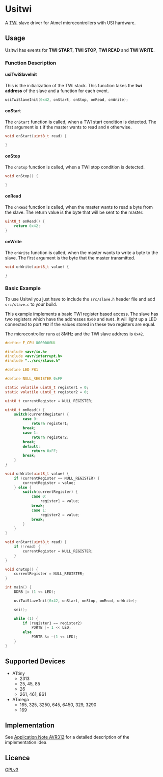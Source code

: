 
# Usitwi
A [TWI](http://en.wikipedia.org/wiki/I%C2%B2C)
slave driver for Atmel microcontrollers with USI hardware.

## Usage
Usitwi has events for **TWI START**, **TWI STOP**, **TWI READ** and
**TWI WRITE**.

### Function Description

#### usiTwiSlaveInit

This is the initialization of the TWI stack. This function takes the
**twi address** of the slave and a function for each event.

```c
usiTwiSlaveInit(0x42, onStart, onStop, onRead, onWrite);
```

#### onStart

The `onStart` function is called, when a TWI start condition is detected.
The first argument is `1` if the master wants to read and `0` otherwise.

```c
void onStart(uint8_t read) {

}
```

#### onStop

The `onStop` function is called, when a TWI stop condition is detected.

```c
void onStop() {

}
```

#### onRead

The `onRead` function is called, when the master wants to read a byte from
the slave. The return value is the byte that will be sent to the master.

```c
uint8_t onRead() {
	return 0x42;
}
```

#### onWrite

The `onWrite` function is called, when the master wants to write a byte
to the slave. The first argument is the byte that the master transmitted.

```c
void onWrite(uint8_t value) {

}
```

### Basic Example

To use Usitwi you just have to include the `src/slave.h` header file and
add `src/slave.c` to your build.

This example implements a basic TWI register based access. The slave has
two registers which have the addresses `0x00` and `0x01`. It will light
up a LED connected to port `PB2` if the values stored in these two
registers are equal.

The microcontroller runs at 8MHz and the TWI slave address is `0x42`.

```c
#define F_CPU 8000000UL

#include <avr/io.h>
#include <avr/interrupt.h>
#include "../src/slave.h"

#define LED PB1

#define NULL_REGISTER 0xFF

static volatile uint8_t register1 = 0;
static volatile uint8_t register2 = 0;

uint8_t currentRegister = NULL_REGISTER;

uint8_t onRead() {
	switch(currentRegister) {
		case 0:
			return register1;
		break;
		case 1:
			return register2;
		break;
		default:
			return 0xFF;
		break;
	}
}

void onWrite(uint8_t value) {
	if (currentRegister == NULL_REGISTER) {
		currentRegister = value;
	} else {
		switch(currentRegister) {
			case 0:
				register1 = value;
			break;
			case 1:
				register2 = value;
			break;
		}
	}
}

void onStart(uint8_t read) {
	if (!read) {
		currentRegister = NULL_REGISTER;
	}
}

void onStop() {
	currentRegister = NULL_REGISTER;
}

int main() {
	DDRB |= (1 << LED);

	usiTwiSlaveInit(0x42, onStart, onStop, onRead, onWrite);

	sei();

	while (1) {
		if (register1 == register2)
			PORTB |= 1 << LED;
		else
			PORTB &= ~(1 << LED);
	}
}
```

## Supported Devices

 * ATtiny
   * 2313
   * 25, 45, 85
   * 26
   * 261, 461, 861
 * ATmega
   * 165, 325, 3250, 645, 6450, 329, 3290
   * 169

## Implementation
See [Application Note AVR312](http://www.atmel.com/Images/doc2560.pdf) for a detailed description of the implementation idea.

## Licence

[GPLv3](http://www.gnu.org/licenses/gpl.html)

